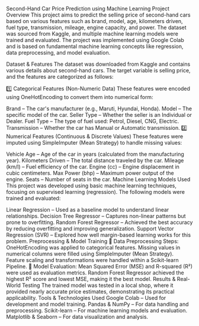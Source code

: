 Second-Hand Car Price Prediction using Machine Learning
Project Overview
This project aims to predict the selling price of second-hand cars based on various features such as brand, model, age, kilometers driven, fuel type, transmission, mileage, engine capacity, and power. The dataset was sourced from Kaggle, and multiple machine learning models were trained and evaluated. The project was implemented using Google Colab and is based on fundamental machine learning concepts like regression, data preprocessing, and model evaluation.

Dataset & Features
The dataset was downloaded from Kaggle and contains various details about second-hand cars. The target variable is selling price, and the features are categorized as follows:

1️⃣ Categorical Features (Non-Numeric Data)
These features were encoded using OneHotEncoding to convert them into numerical form:

Brand – The car's manufacturer (e.g., Maruti, Hyundai, Honda).
Model – The specific model of the car.
Seller Type – Whether the seller is an Individual or Dealer.
Fuel Type – The type of fuel used: Petrol, Diesel, CNG, Electric.
Transmission – Whether the car has Manual or Automatic transmission.
2️⃣ Numerical Features (Continuous & Discrete Values)
These features were imputed using SimpleImputer (Mean Strategy) to handle missing values:

Vehicle Age – Age of the car in years (calculated from the manufacturing year).
Kilometers Driven – The total distance traveled by the car.
Mileage (km/l) – Fuel efficiency of the car.
Engine (cc) – Engine displacement in cubic centimeters.
Max Power (bhp) – Maximum power output of the engine.
Seats – Number of seats in the car.
Machine Learning Models Used
This project was developed using basic machine learning techniques, focusing on supervised learning (regression). The following models were trained and evaluated:

Linear Regression – Used as a baseline model to understand linear relationships.
Decision Tree Regressor – Captures non-linear patterns but prone to overfitting.
Random Forest Regressor – Achieved the best accuracy by reducing overfitting and improving generalization.
Support Vector Regression (SVR) – Explored how well margin-based learning works for this problem.
Preprocessing & Model Training
🔹 Data Preprocessing Steps:
OneHotEncoding was applied to categorical features.
Missing values in numerical columns were filled using SimpleImputer (Mean Strategy).
Feature scaling and transformations were handled within a Scikit-learn Pipeline.
🔹 Model Evaluation:
Mean Squared Error (MSE) and R-squared (R²) were used as evaluation metrics.
Random Forest Regressor achieved the highest R² score and lowest MSE, making it the best model.
Results & Real-World Testing
The trained model was tested in a local shop, where it provided nearly accurate price estimates, demonstrating its practical applicability.
Tools & Technologies Used
Google Colab – Used for development and model training.
Pandas & NumPy – For data handling and preprocessing.
Scikit-learn – For machine learning models and evaluation.
Matplotlib & Seaborn – For data visualization and analysis.
